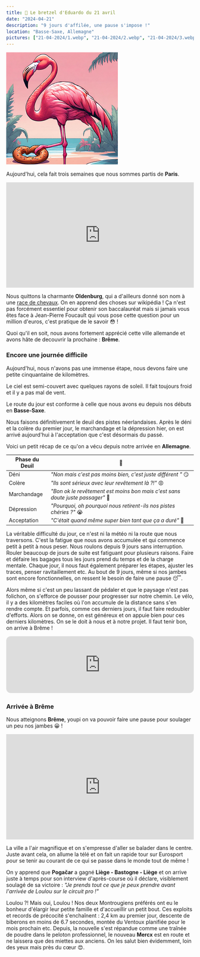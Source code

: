 ```yaml
---
title: 🥨 Le bretzel d'Eduardo du 21 avril
date: "2024-04-21"
description: "9 jours d'affilée, une pause s'impose !"
location: "Basse-Saxe, Allemagne"
pictures: ["21-04-2024/1.webp", "21-04-2024/2.webp", "21-04-2024/3.webp", "21-04-2024/4.webp", "21-04-2024/5.webp", "21-04-2024/6.webp", "21-04-2024/7.webp", "21-04-2024/8.webp", "21-04-2024/9.webp", "21-04-2024/10.webp"]
---
```


![Bretzel d'Eduardo](../bretzel_eduardo.png)

Aujourd'hui, cela fait trois semaines que nous sommes partis de **Paris**.

<div style="width: 100%; height: 0; position: relative; padding-bottom: 56%;"><iframe src="https://giphy.com/embed/TjAcxImn74uoDYVxFl" style="top: 0; left: 0; width: 100%; height: 100%; position: absolute; border: 0;" allowfullscreen scrolling="no" allow="encrypted-media;" class="giphy-embed"></iframe></div> 

Nous quittons la charmante **Oldenburg**, qui a d'ailleurs donné son nom à une [race de chevaux](https://fr.m.wikipedia.org/wiki/Oldenbourg_(cheval)). On en apprend des choses sur wikipédia ! Ça n'est pas forcément essentiel pour obtenir son baccalauréat mais si jamais vous êtes face à Jean-Pierre Foucault qui vous pose cette question pour un million d'euros, c'est pratique de le savoir 😳 !

Quoi qu'il en soit, nous avons fortement apprécié cette ville allemande et avons hâte de decouvrir la prochaine : **Brême**.

### Encore une journée difficile
Aujourd'hui, nous n'avons pas une immense étape, nous devons faire une petite cinquantaine de kilomètres.

Le ciel est semi-couvert avec quelques rayons de soleil. Il fait toujours froid et il y a pas mal de vent.

Le route du jour est conforme à celle que nous avons eu depuis nos débuts en **Basse-Saxe**.

Nous faisons définitivement le deuil des pistes néerlandaises. Après le déni et la colère du premier jour, le marchandage et la dépression hier, on est arrivé aujourd'hui à l'acceptation que c'est désormais du passé. 

Voici un petit récap de ce qu'on a vécu depuis notre arrivée en **Allemagne**.

| Phase du Deuil   |  🦩  |
|----|----|
| Déni  |  *"Non mais c'est pas moins bien, c'est juste différent "* 😏 |
| Colère   | *"Ils sont sérieux avec leur revêtement là ?!"* 😡 |
| Marchandage   | *"Bon ok le revêtement est moins bon mais c'est sans doute juste passager"* 🤔   |
| Dépression   | *"Pourquoi, oh pourquoi nous retirent-ils nos pistes chéries ?"* 😭  |
| Acceptation  | *"C'était quand même super bien tant que ça a duré"* 🥹   |

La véritable difficulté du jour, ce n'est ni la météo ni la route que nous traversons. C'est la fatigue que nous avons accumulée et qui commence petit à petit à nous peser. Nous roulons depuis 9 jours sans interruption. Rouler beaucoup de jours de suite est fatiguant pour plusieurs raisons. Faire et défaire les bagages tous les jours prend du temps et de la charge mentale. Chaque jour, il nous faut également préparer les étapes, ajuster les traces, penser ravitaillement etc. Au bout de 9 jours, même si nos jambes sont encore fonctionnelles, on ressent le besoin de faire une pause 😴.

Alors même si c'est un peu lassant de pédaler et que le paysage n'est pas folichon, on s'efforce de pousser pour progresser sur notre chemin. Le vélo, il y a des kilomètres faciles où l'on accumule de la distance sans s'en rendre compte. Et parfois, comme ces derniers jours, il faut faire redoubler d'efforts. Alors on se donne, on est généreux et on appuie bien pour ces derniers kilomètres. On se le doit à nous et à notre projet. Il faut tenir bon, on arrive à Brême !
<iframe style="border-radius:12px" src="https://open.spotify.com/embed/track/75qTiuMSW8itlBRgyPcB48?utm_source=generator" width="100%" height="152" frameBorder="0" allow="autoplay; clipboard-write; encrypted-media; picture-in-picture" loading="lazy"></iframe>

### Arrivée à Brême
Nous atteignons **Brême**, youpi on va pouvoir faire une pause pour soulager un peu nos jambes 😀 !

<div style="width: 100%; height: 0; position: relative; padding-bottom: 56%;"><iframe src="https://giphy.com/embed/U3PFGB8kCBVf7EN4Fk" style="top: 0; left: 0; width: 100%; height: 100%; position: absolute; border: 0;" allowfullscreen scrolling="no" allow="encrypted-media;" class="giphy-embed"></iframe></div> 

La ville a l'air magnifique et on s'empresse d'aller se balader dans le centre. Juste avant cela, on allume la télé et on fait un rapide tour sur Eurosport pour se tenir au courant de ce qui se passe dans le monde tout de même ! 

On y apprend que **Pogačar** a gagné **Liège - Bastogne - Liège** et on arrive juste à temps pour son interview d'après-course où il déclare, visiblement soulagé de sa victoire : *"Je prends tout ce que je peux prendre avant l'arrivée de Loulou sur le circuit pro !"*

Loulou ?! Mais oui, Loulou ! Nos deux Montrougiens préférés ont eu le bonheur d'élargir leur petite famille et d'accueillir un petit bout. Ces exploits et records de précocité s'enchaînent : 2,4 km au premier jour, descente de biberons en moins de 6.7 secondes, montée du Ventoux planifiée pour le mois prochain etc. Depuis, la nouvelle s'est répandue comme une traînée de poudre dans le peloton professionnel, le nouveau **Mercx** est en route et ne laissera que des miettes aux anciens. On les salut bien évidemment, loin des yeux mais près du cœur 😍.